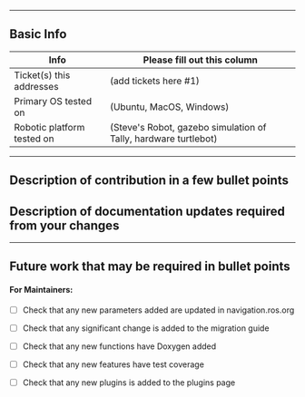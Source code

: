 <!-- Please fill out the following pull request template for non-trivial changes to help us process your PR faster and more efficiently.-->

---

## Basic Info

| Info | Please fill out this column |
| ------ | ----------- |
| Ticket(s) this addresses   | (add tickets here #1) |
| Primary OS tested on | (Ubuntu, MacOS, Windows) |
| Robotic platform tested on | (Steve's Robot, gazebo simulation of Tally, hardware turtlebot) |

---

## Description of contribution in a few bullet points

<!--
* I added this neat new feature
* Also fixed a typo in a parameter name in nav2_costmap_2d
-->

## Description of documentation updates required from your changes

<!--
* Added new parameter, so need to add that to default configs and documentation page
* I added some capabilities, need to document them
-->

---

## Future work that may be required in bullet points

<!--
* I think there might be some optimizations to be made from STL vector
* I see alot of redundancy in this package, we might want to add a function `bool XYZ()` to reduce clutter
* I tested on a differential drive robot, but there might be issues turning near corners on an omnidirectional platform
-->

#### For Maintainers: <!-- DO NOT EDIT OR REMOVE -->
- [ ] Check that any new parameters added are updated in navigation.ros.org
- [ ] Check that any significant change is added to the migration guide
- [ ] Check that any new functions have Doxygen added
- [ ] Check that any new features have test coverage
- [ ] Check that any new plugins is added to the plugins page
 

